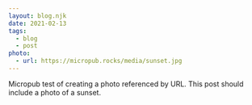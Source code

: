 ```yaml
---
layout: blog.njk
date: 2021-02-13
tags:
  - blog
  - post
photo:
  - url: https://micropub.rocks/media/sunset.jpg
---
```

Micropub test of creating a photo referenced by URL. This post should include a photo of a sunset.
